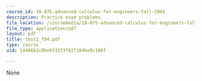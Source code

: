 ```yaml
---
course_id: 18-075-advanced-calculus-for-engineers-fall-2004
description: Practice exam problems.
file_location: /coursemedia/18-075-advanced-calculus-for-engineers-fall-2004/14486b2c8be933373f82f184be9c186f_test1_f04.pdf
file_type: application/pdf
layout: pdf
title: test1_f04.pdf
type: course
uid: 14486b2c8be933373f82f184be9c186f

---
```

None